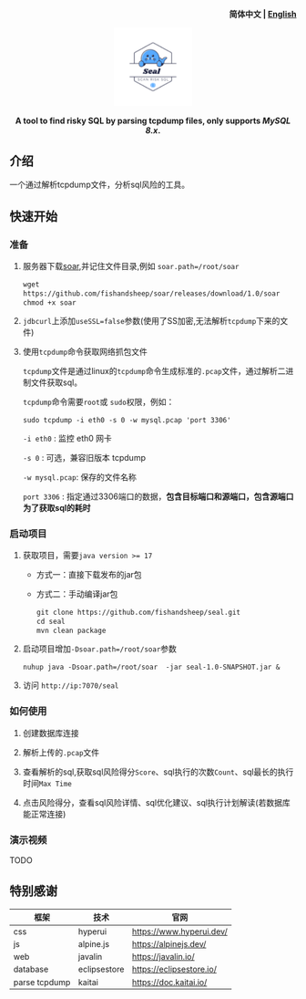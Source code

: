 <h4 align="right"><strong>简体中文</strong> | <a href="https://github.com/fishandsheep/seal/blob/master/README.md">English</a>
<p align="center">
    <img src=https://github.com/fishandsheep/seal/blob/master/src/main/resources/public/static/img/seal.svg width=138/>
</p>
<p align="center"><strong>A tool to find risky SQL by parsing tcpdump files, only
            supports  <em>MySQL 8.x</em>.</strong></p>
<div align="center">

</div>

## 介绍
一个通过解析tcpdump文件，分析sql风险的工具。

## 快速开始

### 准备
1. 服务器下载[soar](https://github.com/fishandsheep/soar/releases/download/1.0/soar),并记住文件目录,例如 `soar.path=/root/soar`
    ```
    wget https://github.com/fishandsheep/soar/releases/download/1.0/soar
    chmod +x soar
    ```
2. `jdbcurl`上添加`useSSL=false`参数(使用了SS加密,无法解析`tcpdump`下来的文件)

3. 使用`tcpdump`命令获取网络抓包文件

    `tcpdump`文件是通过linux的`tcpdump`命令生成标准的`.pcap`文件，通过解析二进制文件获取sql。
    
    `tcpdump`命令需要`root`或 `sudo`权限，例如：
    
    ```shell
    sudo tcpdump -i eth0 -s 0 -w mysql.pcap 'port 3306'
    ```
    
    `-i eth0` : 监控 eth0 网卡
    
    `-s 0` : 可选，兼容旧版本 tcpdump
    
    `-w mysql.pcap`: 保存的文件名称
    
    `port 3306` : 指定通过3306端口的数据，**包含目标端口和源端口，包含源端口为了获取sql的耗时**

### 启动项目
1. 获取项目，需要`java version >= 17`
   
    - 方式一：直接下载发布的jar包
       
    - 方式二：手动编译jar包
       ```
       git clone https://github.com/fishandsheep/seal.git
       cd seal
       mvn clean package
       ```
3. 启动项目增加`-Dsoar.path=/root/soar`参数
   ```
   nuhup java -Dsoar.path=/root/soar  -jar seal-1.0-SNAPSHOT.jar &
   ```
4. 访问 `http://ip:7070/seal`

### 如何使用
1. 创建数据库连接
   
2. 解析上传的`.pcap`文件
   
3. 查看解析的sql,获取sql风险得分`Score`、sql执行的次数`Count`、sql最长的执行时间`Max Time`
   
4. 点击风险得分，查看sql风险详情、sql优化建议、sql执行计划解读(若数据库能正常连接) 

### 演示视频
TODO

## 特别感谢
| 框架            | 技术           | 官网                       |
|---------------|--------------|--------------------------|
| css           | hyperui      | https://www.hyperui.dev/ |
| js            | alpine.js    | https://alpinejs.dev/    |
| web           | javalin      | https://javalin.io/      |
| database      | eclipsestore | https://eclipsestore.io/ |
| parse tcpdump | kaitai       | https://doc.kaitai.io/   |
